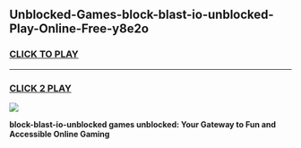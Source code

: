 
## Unblocked-Games-block-blast-io-unblocked-Play-Online-Free-y8e2o
<h3>
<a href="https://premium76.site?title=block-blast-io-unblocked&ref=26A">CLICK TO PLAY</a></h3>
<hr>

<h3>
<a href="https://premium76.site?title=block-blast-io-unblocked&ref=26A">CLICK 2 PLAY</a>
  
</h3>

<a href="https://premium76.site?title=block-blast-io-unblocked&ref=26A"><img src="https://clearcache.store/games.png"></a>


**block-blast-io-unblocked games unblocked: Your Gateway to Fun and Accessible Online Gaming**
